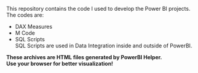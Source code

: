 This repository contains the code I used to develop the Power BI projects. The codes are:  
* DAX Measures
* M Code
* SQL Scripts  
SQL Scripts are used in Data Integration inside and outside of PowerBI.  

**These archives are HTML files generated by PowerBI Helper.  
Use your browser for better visualization!**
